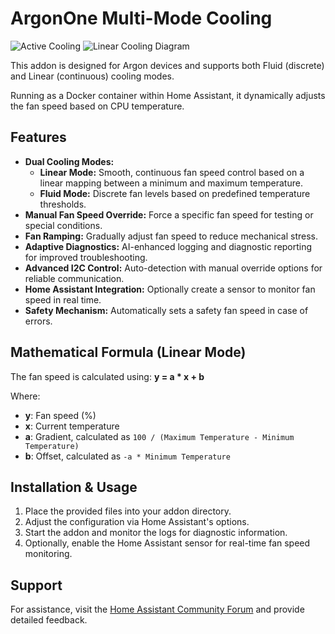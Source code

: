 # ArgonOne Multi-Mode Cooling

![Active Cooling](https://raw.githubusercontent.com/adamoutler/HassOSArgonOneAddon/main/gitResources/activecooling.jpg)
![Linear Cooling Diagram](https://raw.githubusercontent.com/adamoutler/HassOSArgonOneAddon/main/gitResources/argonlinear.png)

This addon is designed for Argon devices and supports both Fluid (discrete) and Linear (continuous) cooling modes.

Running as a Docker container within Home Assistant, it dynamically adjusts the fan speed based on CPU temperature.

## Features

- **Dual Cooling Modes:**
  - **Linear Mode:** Smooth, continuous fan speed control based on a linear mapping between a minimum and maximum temperature.
  - **Fluid Mode:** Discrete fan levels based on predefined temperature thresholds.
- **Manual Fan Speed Override:** Force a specific fan speed for testing or special conditions.
- **Fan Ramping:** Gradually adjust fan speed to reduce mechanical stress.
- **Adaptive Diagnostics:** AI-enhanced logging and diagnostic reporting for improved troubleshooting.
- **Advanced I2C Control:** Auto-detection with manual override options for reliable communication.
- **Home Assistant Integration:** Optionally create a sensor to monitor fan speed in real time.
- **Safety Mechanism:** Automatically sets a safety fan speed in case of errors.

## Mathematical Formula (Linear Mode)

The fan speed is calculated using:
 **y = a * x + b**

Where:
- **y**: Fan speed (%)
- **x**: Current temperature
- **a**: Gradient, calculated as `100 / (Maximum Temperature - Minimum Temperature)`
- **b**: Offset, calculated as `-a * Minimum Temperature`

## Installation & Usage

1. Place the provided files into your addon directory.
2. Adjust the configuration via Home Assistant's options.
3. Start the addon and monitor the logs for diagnostic information.
4. Optionally, enable the Home Assistant sensor for real-time fan speed monitoring.

## Support

For assistance, visit the [Home Assistant Community Forum](https://community.home-assistant.io/t/argon-one-active-cooling-addon/262598/8) and provide detailed feedback.
